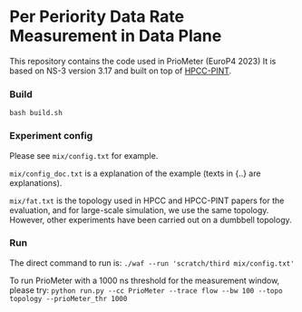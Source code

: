 # Per Periority Data Rate Measurement in Data Plane

This repository contains the code used in PrioMeter (EuroP4 2023)
It is based on NS-3 version 3.17 and built on top of [HPCC-PINT](https://github.com/ProbabilisticINT/HPCC-PINT).

### Build
`bash build.sh`

### Experiment config
Please see `mix/config.txt` for example. 

`mix/config_doc.txt` is a explanation of the example (texts in {..} are explanations).

`mix/fat.txt` is the topology used in HPCC and HPCC-PINT papers for the evaluation, and for large-scale simulation, we use the same topology. However, other experiments have been carried out on a dumbbell topology.

### Run
The direct command to run is:
`./waf --run 'scratch/third mix/config.txt'`

To run PrioMeter with a 1000 ns threshold for the measurement window, please try:
`python run.py --cc PrioMeter --trace flow --bw 100 --topo topology --prioMeter_thr 1000`


